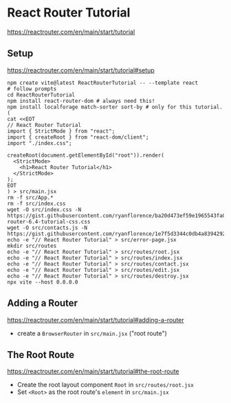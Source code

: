 # React Router Tutorial

https://reactrouter.com/en/main/start/tutorial

## Setup

https://reactrouter.com/en/main/start/tutorial#setup

```shell
npm create vite@latest ReactRouterTutorial -- --template react
# follow prompts
cd ReactRouterTutorial
npm install react-router-dom # always need this!
npm install localforage match-sorter sort-by # only for this tutorial.
(
cat <<EOT
// React Router Tutorial
import { StrictMode } from "react";
import { createRoot } from "react-dom/client";
import "./index.css";

createRoot(document.getElementById("root")).render(
  <StrictMode>
    <h1>React Router Tutorial</h1>
  </StrictMode>
);
EOT
) > src/main.jsx
rm -f src/App.*
rm -f src/index.css
wget -O src/index.css -N https://gist.githubusercontent.com/ryanflorence/ba20d473ef59e1965543fa013ae4163f/raw/499707f25a5690d490c7b3d54c65c65eb895930c/react-router-6.4-tutorial-css.css
wget -O src/contacts.js -N https://gist.githubusercontent.com/ryanflorence/1e7f5d3344c0db4a8394292c157cd305/raw/f7ff21e9ae7ffd55bfaaaf320e09c6a08a8a6611/contacts.js
echo -e "// React Router Tutorial" > src/error-page.jsx
mkdir src/routes
echo -e "// React Router Tutorial" > src/routes/root.jsx
echo -e "// React Router Tutorial" > src/routes/index.jsx
echo -e "// React Router Tutorial" > src/routes/contact.jsx
echo -e "// React Router Tutorial" > src/routes/edit.jsx
echo -e "// React Router Tutorial" > src/routes/destroy.jsx
npx vite --host 0.0.0.0
```

## Adding a Router

https://reactrouter.com/en/main/start/tutorial#adding-a-router

- create a `BrowserRouter` in `src/main.jsx` ("root route")

## The Root Route

https://reactrouter.com/en/main/start/tutorial#the-root-route

- Create the root layout component `Root` in `src/routes/root.jsx`
- Set `<Root>` as the root route's `element` in `src/main.jsx`
